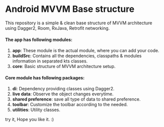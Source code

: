 # Android MVVM Base structure

This repository is a simple & clean base structure of MVVM architecture using Dagger2, Room, RxJava, Retrofit networking.


#### The app has following modules:
1. **app**: These module is the actual module, where you can add your code.
2. **buildSrc**: Contains all the dependencies, classpaths & modules information in separated kts classes.
3. **core**: Basic structure of MVVM architecture setup.

#### Core module has following packages:
1. **di**: Dependency providing classes using Dagger2.
2. **live data**: Observe the object changes everytime.
3. **shared preference**: save all type of data to shared preference.
4. **toolbar**: Customize the toolbar according to the needed.
5. **utilities**: Utility classes.

try it, Hope you like it. :)